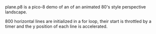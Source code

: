 plane.p8 is a pico-8 demo of an of an animated 80's style perspective landscape.

800 horizontal lines are initialized in a for loop, their start is throttled by a timer and the y position of each line is accelerated.